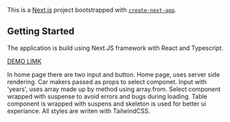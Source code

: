 This is a [Next.js](https://nextjs.org) project bootstrapped with [`create-next-app`](https://nextjs.org/docs/app/api-reference/cli/create-next-app).

## Getting Started

The application is build using Next.JS framework with React and Typescript.

[DEMO LIMK](https://car-dealership-next-js-app.vercel.app/)

In home page there are two input and button. Home page, uses server side rendering. Car makers passed as props to select componet.
Input with 'years', uses array made up by method using array.from.
Select component wrapped with suspense to avoid errors and bugs during loading.
Table component is wrapped with suspens and skeleton is used for better ui experiance.
All styles are writen with TailwindCSS.

